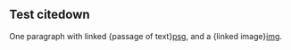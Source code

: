 
## Test citedown ##

One paragraph with linked {passage of text}[psg], and a {linked image}[img].


[img]: urn:cite:hmt:vaimg.VA012RN-0013 


[psg]: urn:cts:greekLit:tlg0012.tlg001.msA:1.1
